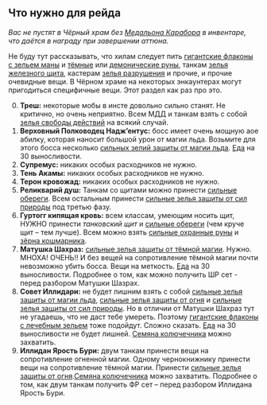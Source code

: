 
## Что нужно для рейда ##

<em> Вас не пустят в Чёрный храм без [Медальона Карабора](https://ru.tbc.wowhead.com/item=32649) в инвентаре, что даётся в награду при завершении аттюна. </em>

  Не буду тут рассказывать, что хилам следует пить   [гигантские флаконы с зельем маны](https://ru.tbc.wowhead.com/item=22832) и [тёмные](https://ru.tbc.wowhead.com/item=20520) или [демонические руны](https://ru.tbc.wowhead.com/item=12662), танкам [зелья железного щита](https://ru.tbc.wowhead.com/item=22849), кастерам [зелья разрушения](https://ru.tbc.wowhead.com/item=22839) и прочие, и прочие очевидные вещи. В Чёрном храме на некоторых энкаунтерах могут пригодиться специфичные вещи. Этот раздел как раз про это. 


0. **Треш:** некоторые мобы в инсте довольно сильно станят. Не критично, но очень неприятно. Всем МДД и танкам взять с собой [зелья свободы действий](https://ru.tbc.wowhead.com/item=5634) на всякий случай. 
1. **Верховный Полководец Надж’ентус:** босс имеет очень мощную аое абилку, которая наносит большой урон от магии льда. Возьмите для этого босса несколько [сильных зелий защиты от магии льда](https://ru.tbc.wowhead.com/item=22842). [Еда](https://ru.tbc.wowhead.com/item=33052) на 30 выносливости.
2. **Супремус:** никаких особых расходников не нужно.
3. **Тень Акамы:** никаких особых расходников не нужно.
4. **Терон кровожад:** никаких особых расходников не нужно.
5. **Реликварий душ:** Танкам со щитами можно принести [сильные обереги](https://ru.tbc.wowhead.com/item=23576). Всем остальным принести [сильные зелья защиты от сил природы](https://ru.tbc.wowhead.com/spell=28573) под третью фазу.
6. **Гуртогг кипящая кровь:** всем классам, умеющим носить щит, НУЖНО принести *танковский щит* и [сильные обереги](https://ru.tbc.wowhead.com/item=23576) (чем круче щит – тем лучше). Всем можно взять [сильные охранные руны](https://ru.tbc.wowhead.com/item=25521) и [зёрна кошмарника](https://ru.tbc.wowhead.com/spell=28726).
7. **Матушка Шахраз:** [сильные зелья защиты от тёмной магии](https://ru.tbc.wowhead.com/item=22846). Нужно. МНОХА! ОЧЕНЬ!! И без вещей на сопротивление тёмной магии почти невозможно убить босса. Вещи на меткость. [Еда](https://ru.tbc.wowhead.com/item=33052) на 30 выносливости. Подробнее о том, как можно получить ШР сет - перед разбором Матушки Шазрах.
8. **Совет Иллидари:** не будет лишним взять с собой [сильные зелья защиты от магии льда](https://ru.tbc.wowhead.com/item=22842), [сильные зелья защиты от огня](https://ru.tbc.wowhead.com/spell=28571) и [сильные зелья защиты от сил природы](https://ru.tbc.wowhead.com/spell=28573). Но в отличии от Матушки Шахраз тут не угадаешь, что не даст тебе умереть. Поэтому [гигантские флаконы с лечебным зельем]() тоже подойдут. Сложно сказать. [Еда](https://ru.tbc.wowhead.com/item=33052) на 30 выносливости не будет лишней. [Семяна колючечника](https://ru.tbc.wowhead.com/item=18297) можно захватить.
9. **Иллидан Ярость Бури:** двум танкам принести вещи на сопротивление огненной магии. Одному чернокнижнику принести вещи на сопротивление тёмной магии. Принести [сильные зелья защиты от огня](https://ru.tbc.wowhead.com/spell=28571).[Семяна колючечника](https://ru.tbc.wowhead.com/item=18297) можно захватить. Подробнее о том, как двум танкам получить ФР сет – перед разбором Иллидана Ярость Бури.

